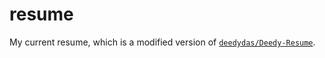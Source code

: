 # resume

My current resume, which is a modified version of [`deedydas/Deedy-Resume`](https://github.com/deedydas/Deedy-Resume).